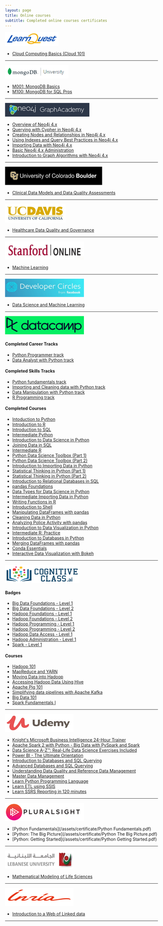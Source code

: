 ```yaml
---
layout: page
title: Online courses
subtitle: Completed online courses certificates
---
```


<a href="https://www.learnquest.cz/"><img src="/assets/img/websites/LearnQuest.png" height="45pt" /></a>

- [Cloud Computing Basics (Cloud 101)](https://coursera.org/share/89922b82bcce31e424fdb05a41dffb0d)

-------------------------------------------

<a href="https://university.mongodb.com/"><img src="/assets/img/websites/mongodbuniversity.png" height="45pt" /></a>

- [M001: MongoDB Basics](https://university.mongodb.com/course_completion/58cd2549-a304-4af6-870a-3078565cb01b?utm_source=copy&utm_medium=social&utm_campaign=university_social_sharing)
- [M100: MongoDB for SQL Pros](https://university.mongodb.com/course_completion/63216e50-49a8-4471-9394-d9954f5ba8f3?utm_source=copy&utm_medium=social&utm_campaign=university_social_sharing)

-----------------

<a href="https://neo4j.com/graphacademy/"><img src="/assets/img/websites/graphacademy.png" height="45pt" /></a>

- [Overview of Neo4j 4.x](https://graphacademy.neo4j.com/training/certificates/1e383724c66e57140f668cabfd41f2f8fc275fcfd6279131c09d8b29e19ca96a.pdf)
- [Querying with Cypher in Neo4j 4.x](https://graphacademy.neo4j.com/training/certificates/de5ba8767972acf5b82877eeb6cb0f671ac4298068a906a513cf9ef49ff1518d.pdf)
- [Creating Nodes and Relationships in Neo4j 4.x](https://graphacademy.neo4j.com/training/certificates/78d4b514a8be13fa7cff9399604d1e684f45321d99a68107658fcf533f597e53.pdf)
- [Using Indexes and Query Best Practices in Neo4j 4.x](https://graphacademy.neo4j.com/training/certificates/b31055c66cedbaeade5278f78fb0dceca4be8052c010fdc3a4a9d1b1494d7f39.pdf)
- [Importing Data with Neo4j 4.x](https://graphacademy.neo4j.com/training/certificates/55af0cea09c712e1433b1bc42500757a27d6deb411e43df09126567752749521.pdf)
- [Basic Neo4j 4.x Administration](https://graphacademy.neo4j.com/training/certificates/c8e1bb17e62147679cb34dcf39cc52dfeb5092535564943df5fc674a5a42743e.pdf)
- [Introduction to Graph Algorithms with Neo4j 4.x](https://graphacademy.neo4j.com/training/certificates/457d4489122bb2773b016e2604f29c4b27fe605cbf0ca0f5cfc768473e72079a.pdf)

-----------------
<a href="https://www.colorado.edu/"><img src="/assets/img/websites/colorado.PNG" width="320pt" height="60pt" /></a>

- [ Clinical Data Models and Data Quality Assessments](https://www.coursera.org/account/accomplishments/certificate/WGV5V3D4F3TV)

-----------------
<a href="https://www.ucdavis.edu/"><img src="/assets/img/websites/ucdavis.jpg" width="200pt" height="60pt" /></a>

- [Healthcare Data Quality and Governance](https://www.coursera.org/account/accomplishments/verify/XTQ9T2JX7T3B)

-----------------

<a href="https://online.stanford.edu/"><img src="/assets/img/websites/stanfordonline_logo.png" width="260pt" height="60pt" /></a>

- [Machine Learning](https://www.coursera.org/account/accomplishments/verify/EAKTMGVS9WGE)

-----------------

<a href="https://developers.facebook.com/developercircles/"><img src="/assets/img/websites/FacebookDeveloperCirclesHero.jpg" width="260pt" height="60pt" /></a>

- [Data Science and Machine Learning](https://courses.edraak.org/certificates/64d173fcaa1d41d1bf3e2c36f58b526d)

-----------------

<a href="https://datacamp.com"><img src="/assets/img/websites/datacamp.png" width="260pt" height="60pt" /></a>

#### Completed Career Tracks

- [Python Programmer track](https://www.datacamp.com/statement-of-accomplishment/track/bc114332e5a40c4329c028994be45c8a6b69915b)
- [Data Analyst with Python track](https://www.datacamp.com/statement-of-accomplishment/track/992afaf2faf8f41681fd8bd0430b4d354221f3b4)

#### Completed Skills Tracks

- [Python fundamentals track](https://www.datacamp.com/statement-of-accomplishment/track/dc4cecf12cdbcc2b35f0f6d78950160e4d88a7fb)
- [Importing and Cleaning data with Python track](https://www.datacamp.com/statement-of-accomplishment/track/6e8d361dafb482707d936e8c1d339027c937070e)
- [Data Manipulation with Python track](https://www.datacamp.com/statement-of-accomplishment/track/913af0ae79370ec54a7e968f56b7efb87773e670)
- [R Programming track](https://www.datacamp.com/statement-of-accomplishment/track/a76049a9a61cf80272b28a01ccd1aec6afab380c)

#### Completed Courses

- [Intoduction to Python](https://www.datacamp.com/statement-of-accomplishment/course/207c37860ff264bb660a462071eff6e800164424)
- [Introduction to R](https://www.datacamp.com/statement-of-accomplishment/course/f99748866482a000e1028af1f430d7073aed26ae)
- [Introduction to SQL](https://www.datacamp.com/statement-of-accomplishment/course/902c88ce905b6ef1743e16ac7d42c53d7aff8858)
- [Intermediate Python](https://www.datacamp.com/statement-of-accomplishment/course/3def6605edb5736b514ecdad2d84e544804664ff)
- [Introduction to Data Science in Python](https://www.datacamp.com/statement-of-accomplishment/course/b0f8604372147525d2686bfe8a9b9c0ea61eae7c)
- [Joining Data in SQL](https://www.datacamp.com/statement-of-accomplishment/course/de90c899ca33c1187a496bae880bc45038f1ff49)
- [Intermediate R](https://www.datacamp.com/statement-of-accomplishment/course/de90c899ca33c1187a496bae880bc45038f1ff49)
- [Python Data Science Toolbox (Part 1)](https://www.datacamp.com/statement-of-accomplishment/course/efd69e6b3d06f9f36389c2ef0683141d5cfe4ca1)
- [Python Data Science Toolbox (Part 2)](https://www.datacamp.com/statement-of-accomplishment/course/eca02b79f6194a9d461bfcc4076f5aa532957af0)
- [Introduction to Importing Data in Python](https://www.datacamp.com/statement-of-accomplishment/course/9499117747937f8928ec2cf4fad470d7844e6b52)
- [Statistical Thinking in Python (Part 1)](https://www.datacamp.com/statement-of-accomplishment/course/e448904d76b9283cdcc9374d289f02015db66f5d)
- [Statistical Thinking in Python (Part 2)](https://www.datacamp.com/statement-of-accomplishment/course/c91e41ca670907f5ac4b8e1a1e8f3af5f8a87d97)
- [Introduction to Relational Databases in SQL](https://www.datacamp.com/statement-of-accomplishment/course/8a334d53ba370e96ceb7bad4f4d8364715a26092)
- [pandas Foundations](https://www.datacamp.com/statement-of-accomplishment/course/91b3c8964f4ae6329e4430195f206e890771e86e)
- [Data Types for Data Science in Python](https://www.datacamp.com/statement-of-accomplishment/course/c977f6491444bf8d3d66d54ceb5c45cb39ffc8e5)
- [Intermediate Importing Data in Python](https://www.datacamp.com/statement-of-accomplishment/course/f82ef7b55a6764a38d648beff3c2fd88af17df9a)
- [Writing Functions in R](https://www.datacamp.com/statement-of-accomplishment/course/dea4908c805496f58275b8fca7f3c7cd22d74cd3)
- [Introduction to Shell](https://www.datacamp.com/statement-of-accomplishment/course/c6a2ba3ce3961328d1c58d69a237cd9711499453)
- [Manipulating DataFrames with pandas](https://www.datacamp.com/statement-of-accomplishment/course/917d70666ad833350eb6c9c3bcd29a32b71d46d7)
- [Cleaning Data in Python](https://www.datacamp.com/statement-of-accomplishment/course/b50f966559fe9aa830c00e6601191070957d4f78)
- [Analyzing Police Activity with pandas](https://www.datacamp.com/statement-of-accomplishment/course/c798abe97992d6edb63ab9e6b46af5c50ab0ee14)
- [Introduction to Data Visualization in Python](https://www.datacamp.com/statement-of-accomplishment/course/4f9fcdf4ed9f854c05880d0bf63bf6cda2e0d880)
- [Intermediate R: Practice](https://www.datacamp.com/statement-of-accomplishment/course/201c9ce8c4c6191f82d44e462e57ba5bcd5cc4af)
- [Introduction to Databases in Python](https://www.datacamp.com/statement-of-accomplishment/course/65dba8ded2a0842f635b85f7b5f9fee533bd4830)
- [Merging DataFrames with pandas](https://www.datacamp.com/statement-of-accomplishment/course/81ddbfee632159899964b118b7c294bd86941448)
- [Conda Essentials](https://www.datacamp.com/statement-of-accomplishment/course/2e0d5a16460b34b5b99163a30abc076eb2a3c0b7)
- [Interactive Data Visualization with Bokeh](https://www.datacamp.com/statement-of-accomplishment/course/e4e0204a34ec14c22bc006b254cd8b9842af532b)

-----------------

<a href="https://cognitiveclass.ai"><img src="/assets/img/websites/cognitive-class-logo.png" width="245pt" height="60pt" /></a>

#### Badges

- [Big Data Foundations - Level 1](https://www.youracclaim.com/badges/e23605be-e408-451c-bcfe-39bb42530df7)
- [Big Data Foundations - Level 2](https://www.youracclaim.com/badges/1450b59b-de55-487a-a1f9-9303a21bcf4d/public_url)
- [Hadoop Foundations - Level 1](https://www.youracclaim.com/badges/e5029498-44de-4e7e-b2a8-3e268a7bdb38)
- [Hadoop Foundations - Level 2](https://www.youracclaim.com/badges/b7a4bfad-88d0-4730-b92f-847a5671c921/public_url)
- [Hadoop Programming - Level 1](https://www.youracclaim.com/badges/9d991a75-7c56-4114-8a0b-4f61336f21f4)
- [Hadoop Programming - Level 2](https://www.youracclaim.com/badges/9c1674b3-1031-4c5f-9f71-45db878f36e3/public_url)
- [Hadoop Data Access - Level 1](https://www.youracclaim.com/badges/2a303088-e86b-4c31-b0c9-7f30aa01619f)
- [Hadoop Administration - Level 1](https://www.youracclaim.com/badges/afe82f3e-6877-43c6-bf61-9dab0e370fb3)
- [Spark - Level 1](https://www.youracclaim.com/badges/a61ba205-d156-40df-a25d-a445bd2066bc)


#### Courses

- [Hadoop 101](https://courses.cognitiveclass.ai/certificates/d1672c709f574aba8c45926f6442f17f)
- [MapReduce and YARN](https://courses.cognitiveclass.ai/certificates/a70e5f58feb6454f9cc048a7d481c032)
- [Moving Data into Hadoop](https://courses.cognitiveclass.ai/certificates/8b6e4e41b87a460688dcc287520f50c2)
- [Accessing Hadoop Data Using Hive](https://courses.cognitiveclass.ai/certificates/65dcc40e05f44832ac52e0c846428b91)
- [Apache Pig 101](https://courses.cognitiveclass.ai/certificates/e1d66ac0d0074cfb91697e6937452291)
- [Simplifying data pipelines with Apache Kafka](https://courses.cognitiveclass.ai/certificates/3a063979420c46c79f20b3e942167bb6)
- [Big Data 101](https://courses.cognitiveclass.ai/certificates/1465e847bcae4fddb8529f6500533263)
- [Spark Fundamentals I](https://courses.cognitiveclass.ai/certificates/64c315258d094eacafb798b491ce6564)

-----------------

<a href="https://udemy.com"><img src="/assets/img/websites/udemy.jpg" width="225pt" height="60pt" /></a>

- [Knight's Microsoft Business Intelligence 24-Hour Trainer](https://www.udemy.com/certificate/UC-F5BJ3JLJ/)
- [Apache Spark 2 with Python - Big Data with PySpark and Spark](https://www.udemy.com/certificate/UC-N7RHUZRB/)
- [Data Science A-Z™: Real-Life Data Science Exercises Included](https://www.udemy.com/certificate/UC-5SEAFJTJ/)
- [Power BI - The Ultimate Orientation](https://www.udemy.com/certificate/UC-43L71OQX/)
- [Introduction to Databases and SQL Querying](https://www.udemy.com/certificate/UC-UWGYU4UW/)
- [Advanced Databases and SQL Querying](https://www.udemy.com/certificate/UC-NS86RKK5/)
- [Understanding Data Quality and Reference Data Management](https://www.udemy.com/certificate/UC-P1DG8L1P/)
- [Master Data Management](https://www.udemy.com/certificate/UC-HO6OI79K/)
- [Learn Python Programming Language](https://www.udemy.com/certificate/UC-UFJYENKL/)
- [Learn ETL using SSIS](https://www.udemy.com/certificate/UC-X4EB1KZG/)
- [Learn SSRS Reporting in 120 minutes](https://www.udemy.com/certificate/UC-K7RC2MKG/)

-----------------

<a href="https://pluralsight.com"><img src="/assets/img/websites/pluralsight1.png" width="260pt" height="60pt" /></a>

- [Python Fundamentals](/assets/certificate/Python Fundamentals.pdf)
- [Python: The Big Picture](/assets/certificate/Python The Big Picture.pdf)
- [Python: Getting Started](/assets/certificate/Python Getting Started.pdf)

-----------------

<a href="https://ul.edu.lb"><img src="/assets/img/websites/LU-banner.jpg" width="225pt" height="60pt" /></a>

- [Mathematical Modeling of Life Sciences](/assets/certificate/UL_LamaLab.jpg)

-----------------

<a href="https://inria.fr"><img src="/assets/img/websites/220px-Inr_logo_fr_rouge.png" width="225pt" height="60pt" /></a>

- [Introduction to a Web of Linked data](https://www.fun-mooc.fr/media/attestations/attestation_suivi_course-v1:inria+41013+self-paced_cd5351f969779cd2fcddfed921426b78.pdf)

-----------------
